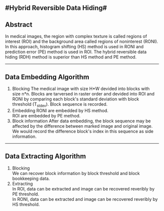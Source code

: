 #Hybrid Reversible Data Hiding#
--------------  
## Abstract ##
In medical images, the region with complex texture is called regions of interest (ROI) and the background area called regions of noninterest (RONI). In this approach, histogram shifting (HS) method is used in RONI and prediction error (PE) method is used in ROI. The hybrid reversible data hiding (RDH) method is superior than HS method and PE method.

------------------------  
## Data Embedding Algorithm ##

1. Blocking
The medical image with size H\*W devided into blocks with size n\*n. Blocks are tarversed in raster order and devided into ROI and RONI by comparing each block's standard deviation with block threshold (T<sub>stdev</sub>). Block sequence is recorded.
2. Embedding
RONI are embedded by HS method.  
ROI are embedded by PE method.
3. Block information
After data embedding, the block sequence may be affected by the difference between marked image and original image. We would record the difference block's index in this sequence as side information.  

------------------------  
## Data Extracting Algorithm ##
1. Blocking  
We can recover block information by block threshold and block bookkeeping data.
2. Extracting  
In ROI, data can be extracted and image can be recovered reveribly by PE threshold.  
In RONI, data can be extracted and image can be recovered reveribly by HS threshold. 
